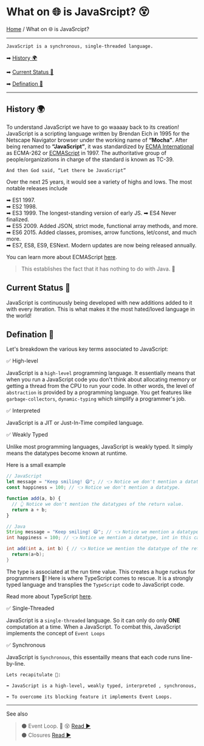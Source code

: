 # What on 🌐 is JavaSrcipt? 😵

[Home](../README.md) / What on 🌐 is JavaSrcipt?

---

```text
JavaScript is a synchronous, single-threaded language.
```

➡ [History 🌍](#history-)

➡ [Current Status 💫](#current-status-)

➡ [Defination 🚀](#defination-)

---

## History 🌍

To understand JavaScript we have to go waaaay back to its creation!  
JavaScript is a scripting language written by Brendan Eich in 1995 for the Netscape Navigator browser under the working name of **“Mocha”**. After being renamed to **“JavaScript”**, it was standardized by [ECMA International](http://www.ecma-international.org/) as ECMA-262 or [ECMAScript](http://www.ecma-international.org/publications/standards/Ecma-262.htm) in 1997. The authoritative group of people/organizations in charge of the standard is known as TC-39.

```text
And then God said, “Let there be JavaScript”
```

Over the next 25 years, it would see a variety of highs and lows. The most notable releases include

➡ ES1 1997.  
➡ ES2 1998.  
➡ ES3 1999. The longest-standing version of early JS.
➡ ES4 Never finalized.  
➡ ES5 2009. Added JSON, strict mode, functional array methods, and more.  
➡ ES6 2015. Added classes, promises, arrow functions, let/const, and much more.  
➡ ES7, ES8, ES9, ESNext. Modern updates are now being released annually.

You can learn more about ECMAScript [here](https://github.com/tc39/ecma262#ecmascript).

> This establishes the fact that it has nothing to do with Java. 🤗

## Current Status 💫

JavaScript is continuously being developed with new additions added to it with every iteration. This is what makes it the most hated/loved language in the world!

## Defination 🚀

Let's breakdown the various key terms associated to JavaScript:

✅ High-level

JavaScript is a `high-level` programming language. It essentially means that when you run a JavaScript code you don't think about allocating memory or getting a thread from the CPU to run your code. In other words, the level of `abstraction` is provided by a programming language. You get features like `garbage-collectors`, `dynamic-typing` which simplify a programmer's job.

✅ Interpreted

JavaScript is a JIT or Just-In-Time compiled language.

✅ Weakly Typed

Unlike most programming languages, JavaScript is weakly typed. It simply means the datatypes become known at runtime.

Here is a small example

```js
// JavaScript
let message = "Keep smiling! 😄"; // 👈 Notice we don't mention a datatype.
const happiness = 100; // 👈 Notice we don't mention a datatype.

function add(a, b) {
  // 👆 Notice we don't mention the datatypes of the return value.
  return a + b;
}
```

```java
// Java
String message = "Keep smiling! 😄"; // 👈 Notice we mention a datatype, String in this case.
int happiness = 100; // 👈 Notice we mention a datatype, int in this case.

int add(int a, int b) { // 👈 Notice we mention the datatype of the return value, int in this case.
  return(a+b);
}
```

The type is associated at the run time value. This creates a huge ruckus for programmers 🤬! Here is where TypeScript comes to rescue. It is a strongly typed language and transplies the `TypeScript` code to JavaScript code.

Read more about TypeScript [here](https://www.typescriptlang.org/docs).

✅ Single-Threaded

JavaScript is a `single-threaded` language. So it can only do only **ONE** computation at a time. When a JavaScript. To combat this, JavaScript implements the concept of `Event Loops`

✅ Synchronous

JavaScript is `Synchronous`, this essentailly means that each code runs line-by-line.

```md
Lets recapitulate 📝:

➡ JavaScript is a high-level, weakly typed, interpreted , synchronous, single-threaded and JIT language.

➡ To overcome its blocking feature it implements Event Loops.
```

---

See also

> ⚫ Event Loop. 🔁 😵 [ Read ▶ ](/event-loop.md)  
> ⚫ Closures [ Read ▶ ](/closures.md)
